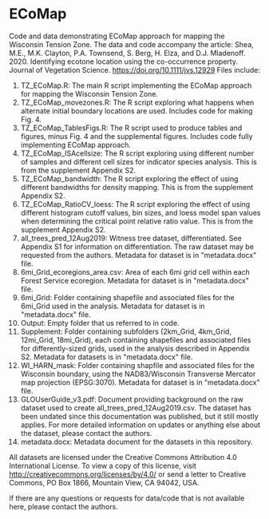 # ECoMap
Code and data demonstrating ECoMap approach for mapping the Wisconsin Tension Zone. The data and code accompany the article: Shea, M.E., M.K. Clayton, P.A. Townsend, S. Berg, H. Elza, and D.J. Mladenoff. 2020. Identifying ecotone location using the co-occurrence property. Journal of Vegetation Science. https://doi.org/10.1111/jvs.12929
Files include:  
1. TZ_ECoMap.R: The main R script implementing the ECoMap approach for mapping the Wisconsin Tension Zone.
2. TZ_ECoMap_movezones.R: The R script exploring what happens when alternate initial boundary locations are used. Includes code for making Fig. 4. 
3. TZ_ECoMap_TablesFigs.R: The R script used to produce tables and figures, minus Fig. 4 and the supplemental figures. Includes code fully implementing ECoMap approach.
4. TZ_ECoMap_ISAcellsize: The R script exploring using different number of samples and different cell sizes for indicator species analysis. This is from the supplement Appendix S2.
5. TZ_ECoMap_bandwidth: The R script exploring the effect of using different bandwidths for density mapping. This is from the supplement Appendix S2.
6. TZ_ECoMap_RatioCV_loess: The R script exploring the effect of using different histogram cutoff values, bin sizes, and loess model span values when determining the critical point relative ratio value. This is from the supplement Appendix S2.
7. all_trees_pred_12Aug2019: Witness tree dataset, differentiated. See Appendix S1 for information on differentiation. The raw dataset may be requested from the authors. Metadata for dataset is in "metadata.docx" file.
8. 6mi_Grid_ecoregions_area.csv: Area of each 6mi grid cell within each Forest Service ecoregion. Metadata for dataset is in "metadata.docx" file.
9. 6mi_Grid: Folder containing shapefile and associated files for the 6mi_Grid used in the analysis. Metadata for dataset is in "metadata.docx" file.
10. Output: Empty folder that us referred to in code.
11. Supplement: Folder containing subfolders (2km_Grid, 4km_Grid, 12mi_Grid, 18mi_Grid), each containing shapefiles and associated files for differently-sized grids, used in the analysis described in Appendix S2. Metadata for datasets is in "metadata.docx" file.
12. WI_HARN_mask: Folder containing shapfile and associated files for the Wisconsin boundary, using the NAD83/Wisconsin Transverse Mercator map projection (EPSG:3070). Metadata for dataset is in "metadata.docx" file.
13. GLOUserGuide_v3.pdf: Document providing background on the raw dataset used to create all_trees_pred_12Aug2019.csv. The dataset has been undated since this documentation was published, but it still mostly applies. For more detailed information on updates or anything else about the dataset, please contact the authors.
14. metadata.docx: Metadata document for the datasets in this repository.

All datasets are licensed under the Creative Commons Attribution 4.0 International License. To view a copy of this license, visit http://creativecommons.org/licenses/by/4.0/ or send a letter to Creative Commons, PO Box 1866, Mountain View, CA 94042, USA. 

If there are any questions or requests for data/code that is not available here, please contact the authors.
